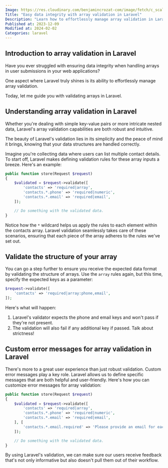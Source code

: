 ```yaml
---
Image: https://res.cloudinary.com/benjamincrozat-com/image/fetch/c_scale,f_webp,q_auto,w_1200/https://github.com/benjamincrozat/content/assets/3613731/7a066177-f833-4fa8-8506-af28bc26c10a
Title: "Easy data integrity with array validation in Laravel"
Description: "Learn how to effortlessly manage array validation in Laravel to ensure data integrity in your web applications."
Published at: 2023-12-09
Modified at: 2024-02-02
Categories: laravel
---
```


## Introduction to array validation in Laravel

Have you ever struggled with ensuring data integrity when handling arrays in user submissions in your web applications?

One aspect where Laravel truly shines is its ability to effortlessly manage array validation.

Today, let me guide you with validating arrays in Laravel.

## Understanding array validation in Laravel

Whether you're dealing with simple key-value pairs or more intricate nested data, Laravel's array validation capabilities are both robust and intuitive.

The beauty of Laravel's validation lies in its simplicity and the peace of mind it brings, knowing that your data structures are handled correctly.

Imagine you're collecting data where users can list multiple contact details. To start off, Laravel makes defining validation rules for these array inputs a breeze. Here's an example:

```php
public function store(Request $request)
{
    $validated = $request->validate([
        'contacts' => 'required|array',
        'contacts.*.phone' => 'required|numeric',
        'contacts.*.email' => 'required|email',
    ]);

    // Do something with the validated data.
}
```

Notice how the `*` wildcard helps us apply the rules to each element within the contacts array. Laravel validation seamlessly takes care of these scenarios, ensuring that each piece of the array adheres to the rules we've set out.

## Validate the structure of your array

You can go a step further to ensure you receive the expected data format by validating the structure of arrays. Use the `array` rules again, but this time, specify the expected keys as a parameter:

```php
$request->validate([
    'contacts' => 'required|array:phone,email',
]);
```

Here's what will happen:
1. Laravel's validator expects the phone and email keys and won't pass if they're not present.
2. The validation will also fail if any additional key if passed. Talk about strictness!

## Custom error messages for array validation in Laravel

There's more to a great user experience than just robust validation. Custom error messages play a key role. Laravel allows us to define specific messages that are both helpful and user-friendly. Here's how you can customize error messages for array validation:

```php
public function store(Request $request)
{
    $validated = $request->validate([
        'contacts' => 'required|array',
        'contacts.*.phone' => 'required|numeric',
        'contacts.*.email' => 'required|email',
    ], [
        'contacts.*.email.required' => 'Please provide an email for each contact.',
    ]);

    // Do something with the validated data.
}
```

By using Laravel's validation, we can make sure our users receive feedback that's not only informative but also doesn't pull them out of their workflow.
